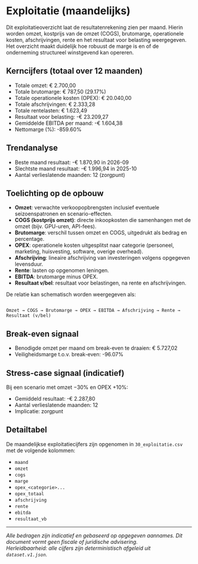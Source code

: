 # Exploitatie (maandelijks)

Dit exploitatieoverzicht laat de resultatenrekening zien per maand. Hierin worden omzet, kostprijs van de omzet (COGS), brutomarge, operationele kosten, afschrijvingen, rente en het resultaat voor belasting weergegeven. Het overzicht maakt duidelijk hoe robuust de marge is en of de onderneming structureel winstgevend kan opereren.

## Kerncijfers (totaal over 12 maanden)

- Totale omzet: € 2.700,00
- Totale brutomarge: € 787,50 (29.17%)
- Totale operationele kosten (OPEX): € 20.040,00
- Totale afschrijvingen: € 2.333,28
- Totale rentelasten: € 1.623,49
- Resultaat voor belasting: -€ 23.209,27
- Gemiddelde EBITDA per maand: -€ 1.604,38
- Nettomarge (%): -859.60%

## Trendanalyse

- Beste maand resultaat: -€ 1.870,90 in 2026-09
- Slechtste maand resultaat: -€ 1.996,94 in 2025-10
- Aantal verlieslatende maanden: 12 (zorgpunt)

## Toelichting op de opbouw

- **Omzet**: verwachte verkoopopbrengsten inclusief eventuele seizoenspatronen en scenario-effecten.  
- **COGS (kostprijs omzet)**: directe inkoopkosten die samenhangen met de omzet (bijv. GPU-uren, API-fees).  
- **Brutomarge**: verschil tussen omzet en COGS, uitgedrukt als bedrag en percentage.  
- **OPEX**: operationele kosten uitgesplitst naar categorie (personeel, marketing, huisvesting, software, overige overhead).  
- **Afschrijving**: lineaire afschrijving van investeringen volgens opgegeven levensduur.  
- **Rente**: lasten op opgenomen leningen.  
- **EBITDA**: brutomarge minus OPEX.  
- **Resultaat v/bel**: resultaat voor belastingen, na rente en afschrijvingen.

De relatie kan schematisch worden weergegeven als:

```

Omzet → COGS → Brutomarge → OPEX → EBITDA → Afschrijving → Rente → Resultaat (v/bel)

```

## Break-even signaal

- Benodigde omzet per maand om break-even te draaien: € 5.727,02
- Veiligheidsmarge t.o.v. break-even: -96.07%

## Stress-case signaal (indicatief)

Bij een scenario met omzet −30% en OPEX +10%:
- Gemiddeld resultaat: -€ 2.287,80
- Aantal verlieslatende maanden: 12
- Implicatie: zorgpunt

## Detailtabel

De maandelijkse exploitatiecijfers zijn opgenomen in `30_exploitatie.csv` met de volgende kolommen:

- `maand`
- `omzet`
- `cogs`
- `marge`
- `opex_<categorie>...`
- `opex_totaal`
- `afschrijving`
- `rente`
- `ebitda`
- `resultaat_vb`

---

_Alle bedragen zijn indicatief en gebaseerd op opgegeven aannames. Dit document vormt geen fiscale of juridische advisering._  
_Herleidbaarheid: alle cijfers zijn deterministisch afgeleid uit `dataset.v1.json`._